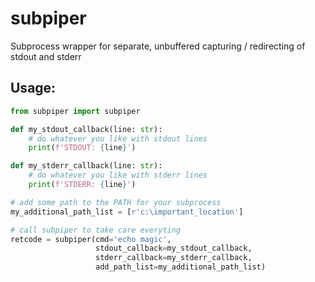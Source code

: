 # subpiper
Subprocess wrapper for separate, unbuffered capturing / redirecting of stdout and stderr

## Usage:

```python
from subpiper import subpiper

def my_stdout_callback(line: str):
    # do whatever you like with stdout lines
    print(f'STDOUT: {line}')

def my_stderr_callback(line: str):
    # do whatever you like with stderr lines
    print(f'STDERR: {line}')

# add some path to the PATH for your subprocess
my_additional_path_list = [r'c:\important_location']

# call subpiper to take care everyting
retcode = subpiper(cmd='echo magic',
                   stdout_callback=my_stdout_callback,
                   stderr_callback=my_stderr_callback,
                   add_path_list=my_additional_path_list)
```
